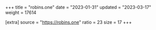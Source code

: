 +++
title = "robins.one"
date = "2023-01-31"
updated = "2023-03-17"
weight = 17614

[extra]
source = "https://robins.one"
ratio = 23
size = 17
+++

